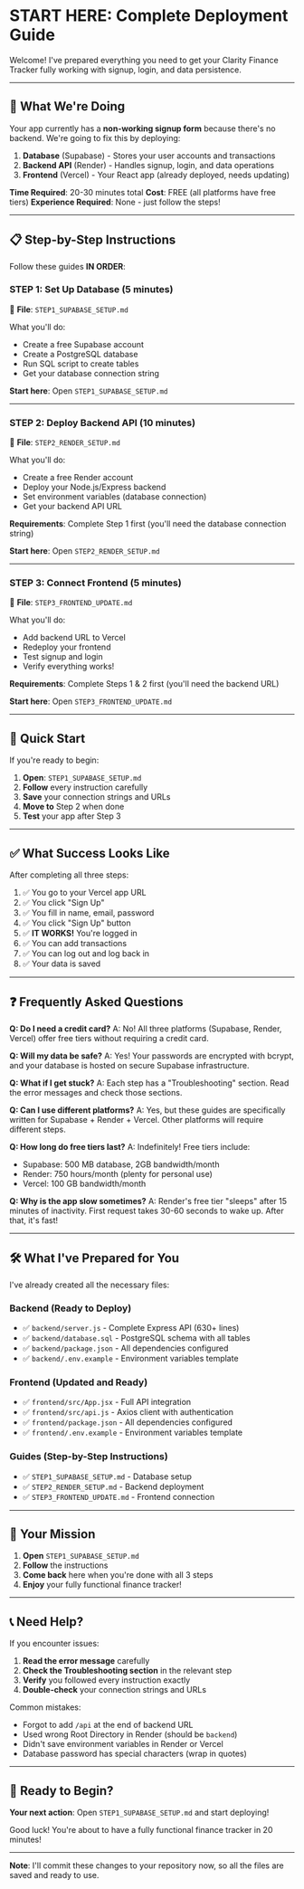 # START HERE: Complete Deployment Guide

Welcome! I've prepared everything you need to get your Clarity Finance Tracker fully working with signup, login, and data persistence.

---

## 🎯 What We're Doing

Your app currently has a **non-working signup form** because there's no backend. We're going to fix this by deploying:

1. **Database** (Supabase) - Stores your user accounts and transactions
2. **Backend API** (Render) - Handles signup, login, and data operations
3. **Frontend** (Vercel) - Your React app (already deployed, needs updating)

**Time Required**: 20-30 minutes total
**Cost**: FREE (all platforms have free tiers)
**Experience Required**: None - just follow the steps!

---

## 📋 Step-by-Step Instructions

Follow these guides **IN ORDER**:

### **STEP 1**: Set Up Database (5 minutes)
📄 **File**: `STEP1_SUPABASE_SETUP.md`

What you'll do:
- Create a free Supabase account
- Create a PostgreSQL database
- Run SQL script to create tables
- Get your database connection string

**Start here**: Open `STEP1_SUPABASE_SETUP.md`

---

### **STEP 2**: Deploy Backend API (10 minutes)
📄 **File**: `STEP2_RENDER_SETUP.md`

What you'll do:
- Create a free Render account
- Deploy your Node.js/Express backend
- Set environment variables (database connection)
- Get your backend API URL

**Requirements**: Complete Step 1 first (you'll need the database connection string)

**Start here**: Open `STEP2_RENDER_SETUP.md`

---

### **STEP 3**: Connect Frontend (5 minutes)
📄 **File**: `STEP3_FRONTEND_UPDATE.md`

What you'll do:
- Add backend URL to Vercel
- Redeploy your frontend
- Test signup and login
- Verify everything works!

**Requirements**: Complete Steps 1 & 2 first (you'll need the backend URL)

**Start here**: Open `STEP3_FRONTEND_UPDATE.md`

---

## 🚀 Quick Start

If you're ready to begin:

1. **Open**: `STEP1_SUPABASE_SETUP.md`
2. **Follow** every instruction carefully
3. **Save** your connection strings and URLs
4. **Move to** Step 2 when done
5. **Test** your app after Step 3

---

## ✅ What Success Looks Like

After completing all three steps:

1. ✅ You go to your Vercel app URL
2. ✅ You click "Sign Up"
3. ✅ You fill in name, email, password
4. ✅ You click "Sign Up" button
5. ✅ **IT WORKS!** You're logged in
6. ✅ You can add transactions
7. ✅ You can log out and log back in
8. ✅ Your data is saved

---

## ❓ Frequently Asked Questions

**Q: Do I need a credit card?**
A: No! All three platforms (Supabase, Render, Vercel) offer free tiers without requiring a credit card.

**Q: Will my data be safe?**
A: Yes! Your passwords are encrypted with bcrypt, and your database is hosted on secure Supabase infrastructure.

**Q: What if I get stuck?**
A: Each step has a "Troubleshooting" section. Read the error messages and check those sections.

**Q: Can I use different platforms?**
A: Yes, but these guides are specifically written for Supabase + Render + Vercel. Other platforms will require different steps.

**Q: How long do free tiers last?**
A: Indefinitely! Free tiers include:
- Supabase: 500 MB database, 2GB bandwidth/month
- Render: 750 hours/month (plenty for personal use)
- Vercel: 100 GB bandwidth/month

**Q: Why is the app slow sometimes?**
A: Render's free tier "sleeps" after 15 minutes of inactivity. First request takes 30-60 seconds to wake up. After that, it's fast!

---

## 🛠️ What I've Prepared for You

I've already created all the necessary files:

### Backend (Ready to Deploy)
- ✅ `backend/server.js` - Complete Express API (630+ lines)
- ✅ `backend/database.sql` - PostgreSQL schema with all tables
- ✅ `backend/package.json` - All dependencies configured
- ✅ `backend/.env.example` - Environment variables template

### Frontend (Updated and Ready)
- ✅ `frontend/src/App.jsx` - Full API integration
- ✅ `frontend/src/api.js` - Axios client with authentication
- ✅ `frontend/package.json` - All dependencies configured
- ✅ `frontend/.env.example` - Environment variables template

### Guides (Step-by-Step Instructions)
- ✅ `STEP1_SUPABASE_SETUP.md` - Database setup
- ✅ `STEP2_RENDER_SETUP.md` - Backend deployment
- ✅ `STEP3_FRONTEND_UPDATE.md` - Frontend connection

---

## 🎯 Your Mission

1. **Open** `STEP1_SUPABASE_SETUP.md`
2. **Follow** the instructions
3. **Come back** here when you're done with all 3 steps
4. **Enjoy** your fully functional finance tracker!

---

## 📞 Need Help?

If you encounter issues:

1. **Read the error message** carefully
2. **Check the Troubleshooting section** in the relevant step
3. **Verify** you followed every instruction exactly
4. **Double-check** your connection strings and URLs

Common mistakes:
- Forgot to add `/api` at the end of backend URL
- Used wrong Root Directory in Render (should be `backend`)
- Didn't save environment variables in Render or Vercel
- Database password has special characters (wrap in quotes)

---

## 🎉 Ready to Begin?

**Your next action**: Open `STEP1_SUPABASE_SETUP.md` and start deploying!

Good luck! You're about to have a fully functional finance tracker in 20 minutes!

---

**Note**: I'll commit these changes to your repository now, so all the files are saved and ready to use.
